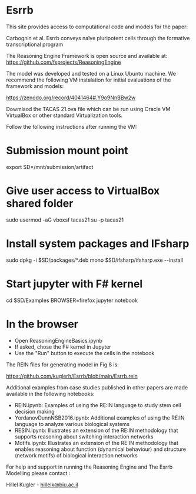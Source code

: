# Esrrb

This site provides access to computational code and models for the paper:

Carbognin et al. 
Esrrb conveys naïve pluripotent cells through the formative transcriptional program

The Reasoning Engine Framework is open source and available at:
https://github.com/fsprojects/ReasoningEngine

The model was developed and tested on a Linux Ubuntu machine. We recommend the following VM instalation for 
initial evaluations of the framework and models:

https://zenodo.org/record/4041464#.Y9o9NnBBw2w

Dowmlaod the TACAS 21.ova file which can be run using Oracle VM VirtualBox or other standard Virtualization tools.

Follow the following instructions after running the VM:

# Submission mount point
export SD=/mnt/submission/artifact

# Give user access to VirtualBox shared folder
sudo usermod -aG vboxsf tacas21
su -p tacas21

# Install system packages and IFsharp
sudo dpkg -i $SD/packages/*.deb
mono $SD/ifsharp/ifsharp.exe --install

# Start jupyter with F# kernel
cd $SD/Examples
BROWSER=firefox jupyter notebook

# In the browser

 - Open ReasoningEngineBasics.ipynb
 - If asked, chose the F# kernel in Jupyter
 - Use the "Run" button to execute the cells in the notebook

The REIN files for generating model in Fig 8 is:

https://github.com/kuglerh/Esrrb/blob/main/Esrrb.rein

Additional examples from case studies published in other papers are made available in the following notebooks:
   - REIN.ipynb: Examples of using the RE:IN language to study stem cell decision making
   - YordanovDunnNSB2016.ipynb: Additional examples of using the RE:IN language to analyze various biological systems
   - RESIN.ipynb: Illustrates an extension of the RE:IN methodology that supports reasoning about switching interaction networks
   - Motifs.ipynb: Illustrates an extension of the RE:IN methodology that enables reasoning about function (dynamical behaviour) and structure (network motifs) of biological interaction networks


For help and support in running the Reasoning Engine and The Esrrb Modelling please contact :

Hillel Kugler - hillelk@biu.ac.il





